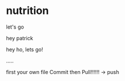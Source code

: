 # nutrition
let's go

hey patrick

hey ho, lets go!

.....

first your own file Commit then Pull!!!!!! -> push